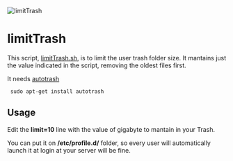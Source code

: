 ![limitTrash](http://www.maxvessi.net/uffizi/pictures/MaxBin.jpg)
# limitTrash
This script, [limitTrash.sh](limitTrash.sh), is to limit the user trash folder size. It mantains just the value indicated in the script, removing the oldest files first.

It needs [autotrash](https://github.com/bneijt/autotrash)

     sudo apt-get install autotrash

## Usage
Edit the **limit=10** line with the value of gigabyte to mantain in your Trash.

You can put it  on **/etc/profile.d/** folder, so every user will automatically launch it at login at your server will be fine.
